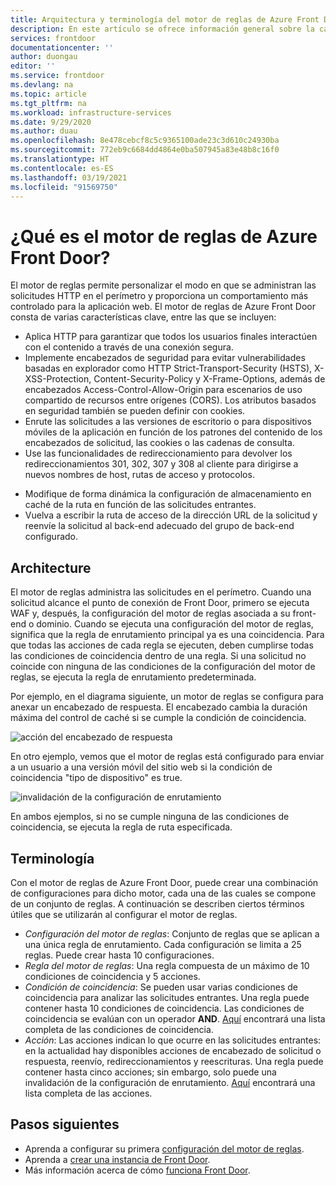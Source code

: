 ```yaml
---
title: Arquitectura y terminología del motor de reglas de Azure Front Door
description: En este artículo se ofrece información general sobre la característica Motor de reglas de Azure Front Door.
services: frontdoor
documentationcenter: ''
author: duongau
editor: ''
ms.service: frontdoor
ms.devlang: na
ms.topic: article
ms.tgt_pltfrm: na
ms.workload: infrastructure-services
ms.date: 9/29/2020
ms.author: duau
ms.openlocfilehash: 8e478cebcf8c5c9365100ade23c3d610c24930ba
ms.sourcegitcommit: 772eb9c6684dd4864e0ba507945a83e48b8c16f0
ms.translationtype: HT
ms.contentlocale: es-ES
ms.lasthandoff: 03/19/2021
ms.locfileid: "91569750"
---
```

# <a name="what-is-rules-engine-for-azure-front-door"></a>¿Qué es el motor de reglas de Azure Front Door? 

El motor de reglas permite personalizar el modo en que se administran las solicitudes HTTP en el perímetro y proporciona un comportamiento más controlado para la aplicación web. El motor de reglas de Azure Front Door consta de varias características clave, entre las que se incluyen:

* Aplica HTTP para garantizar que todos los usuarios finales interactúen con el contenido a través de una conexión segura.
* Implemente encabezados de seguridad para evitar vulnerabilidades basadas en explorador como HTTP Strict-Transport-Security (HSTS), X-XSS-Protection, Content-Security-Policy y X-Frame-Options, además de encabezados Access-Control-Allow-Origin para escenarios de uso compartido de recursos entre orígenes (CORS). Los atributos basados en seguridad también se pueden definir con cookies.
* Enrute las solicitudes a las versiones de escritorio o para dispositivos móviles de la aplicación en función de los patrones del contenido de los encabezados de solicitud, las cookies o las cadenas de consulta.
* Use las funcionalidades de redireccionamiento para devolver los redireccionamientos 301, 302, 307 y 308 al cliente para dirigirse a nuevos nombres de host, rutas de acceso y protocolos.
- Modifique de forma dinámica la configuración de almacenamiento en caché de la ruta en función de las solicitudes entrantes.
- Vuelva a escribir la ruta de acceso de la dirección URL de la solicitud y reenvíe la solicitud al back-end adecuado del grupo de back-end configurado.

## <a name="architecture"></a>Architecture 

El motor de reglas administra las solicitudes en el perímetro. Cuando una solicitud alcance el punto de conexión de Front Door, primero se ejecuta WAF y, después, la configuración del motor de reglas asociada a su front-end o dominio. Cuando se ejecuta una configuración del motor de reglas, significa que la regla de enrutamiento principal ya es una coincidencia. Para que todas las acciones de cada regla se ejecuten, deben cumplirse todas las condiciones de coincidencia dentro de una regla. Si una solicitud no coincide con ninguna de las condiciones de la configuración del motor de reglas, se ejecuta la regla de enrutamiento predeterminada. 

Por ejemplo, en el diagrama siguiente, un motor de reglas se configura para anexar un encabezado de respuesta. El encabezado cambia la duración máxima del control de caché si se cumple la condición de coincidencia. 

![acción del encabezado de respuesta](./media/front-door-rules-engine/rules-engine-architecture-3.png)

En otro ejemplo, vemos que el motor de reglas está configurado para enviar a un usuario a una versión móvil del sitio web si la condición de coincidencia "tipo de dispositivo" es true. 

![invalidación de la configuración de enrutamiento](./media/front-door-rules-engine/rules-engine-architecture-1.png)

En ambos ejemplos, si no se cumple ninguna de las condiciones de coincidencia, se ejecuta la regla de ruta especificada. 

## <a name="terminology"></a>Terminología 

Con el motor de reglas de Azure Front Door, puede crear una combinación de configuraciones para dicho motor, cada una de las cuales se compone de un conjunto de reglas. A continuación se describen ciertos términos útiles que se utilizarán al configurar el motor de reglas. 

- *Configuración del motor de reglas*: Conjunto de reglas que se aplican a una única regla de enrutamiento. Cada configuración se limita a 25 reglas. Puede crear hasta 10 configuraciones. 
- *Regla del motor de reglas*: Una regla compuesta de un máximo de 10 condiciones de coincidencia y 5 acciones.
- *Condición de coincidencia*: Se pueden usar varias condiciones de coincidencia para analizar las solicitudes entrantes. Una regla puede contener hasta 10 condiciones de coincidencia. Las condiciones de coincidencia se evalúan con un operador **AND**. [Aquí](front-door-rules-engine-match-conditions.md) encontrará una lista completa de las condiciones de coincidencia. 
- *Acción*: Las acciones indican lo que ocurre en las solicitudes entrantes: en la actualidad hay disponibles acciones de encabezado de solicitud o respuesta, reenvío, redireccionamientos y reescrituras. Una regla puede contener hasta cinco acciones; sin embargo, solo puede una invalidación de la configuración de enrutamiento.  [Aquí](front-door-rules-engine-actions.md) encontrará una lista completa de las acciones.


## <a name="next-steps"></a>Pasos siguientes

- Aprenda a configurar su primera [configuración del motor de reglas](front-door-tutorial-rules-engine.md). 
- Aprenda a [crear una instancia de Front Door](quickstart-create-front-door.md).
- Más información acerca de cómo [funciona Front Door](front-door-routing-architecture.md).
